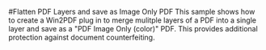 #Flatten PDF Layers and save as Image Only PDF
This sample shows how to create a Win2PDF plug in to merge mulitple layers of a PDF into a single layer and save as a "PDF Image Only (color)" PDF.  This provides additional protection against document counterfeiting.
